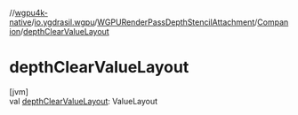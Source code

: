 //[wgpu4k-native](../../../../index.md)/[io.ygdrasil.wgpu](../../index.md)/[WGPURenderPassDepthStencilAttachment](../index.md)/[Companion](index.md)/[depthClearValueLayout](depth-clear-value-layout.md)

# depthClearValueLayout

[jvm]\
val [depthClearValueLayout](depth-clear-value-layout.md): ValueLayout